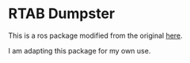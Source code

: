 
# RTAB Dumpster

This is a ros package modified from the original [here](https://github.com/rfzeg/rtab_dumpster).

I am adapting this package for my own use.

